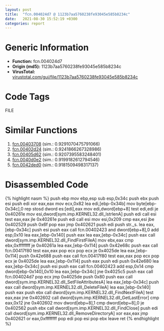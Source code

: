 ```yaml
---
layout: post
title:  "fcn.004024d7 @ 1123b7aa5760238fe93045e585b8234c"
date:   2021-08-30 15:52:19 +0300
categories: report
---
```


# Generic Information
- **Function:** fcn.004024d7
- **Origin (md5):** 1123b7aa5760238fe93045e585b8234c
- **VirusTotal:** [virustotal.com/gui/file/1123b7aa5760238fe93045e585b8234c][virustotal_ref]

# Code Tags
<span class="tag" id="FILE">FILE</span>


# Similar Functions

1. [fcn.00403708][similar_1_ref] (sim.: 0.9291070475791066)
2. [fcn.00402d24][similar_2_ref] (sim.: 0.9241866267328986)
3. [fcn.00405d62][similar_3_ref] (sim.: 0.9207395583248401)
4. [fcn.0040d0e2][similar_4_ref] (sim.: 0.9199182612794546)
5. [fcn.0042ded0][similar_5_ref] (sim.: 0.9181509498317137)


# Disassembled Code

{% highlight nasm %}
push ebp
mov ebp,esp
sub esp,0x34c
push ebx
push esi
push edi
xor eax,eax
mov ecx,0x82
lea edi,[ebp-0x34b]
mov byte[ebp-0x34c],0
rep stosd dword es:[edi],eax
mov edi,dword[ebp+8]
test edi,edi
je 0x40261e
mov esi,dword[sym.imp.KERNEL32.dll_lstrlenA]
push edi
call esi
test eax,eax
jle 0x40261e
push edi
call esi
mov esi,0x209
cmp eax,esi
jbe 0x402529
push 0x6f
pop eax
jmp 0x402621
push edi
push str._s.
lea eax,[ebp-0x34c]
push esi
push eax
call fcn.00402423
and dword[ebp+8],0
add esp,0x10
lea eax,[ebp-0x140]
push eax
lea eax,[ebp-0x34c]
push eax
call dword[sym.imp.KERNEL32.dll_FindFirstFileA]
mov ebx,eax
cmp ebx,0xffffffff
je 0x40261a
lea eax,[ebp-0x114]
push 0x42e68c
push eax
call fcn.00417f80
test eax,eax
pop ecx
pop ecx
je 0x4025de
lea eax,[ebp-0x114]
push 0x42e688
push eax
call fcn.00417f80
test eax,eax
pop ecx
pop ecx
je 0x4025de
lea eax,[ebp-0x114]
push eax
push edi
push 0x42e680
lea eax,[ebp-0x34c]
push esi
push eax
call fcn.00402423
add esp,0x14
cmp dword[ebp-0x140],0x10
lea eax,[ebp-0x34c]
jne 0x4025c5
push eax
call fcn.004024d7
pop ecx
jmp 0x4025de
push 0x80
push eax
call dword[sym.imp.KERNEL32.dll_SetFileAttributesA]
lea eax,[ebp-0x34c]
push eax
call dword[sym.imp.KERNEL32.dll_DeleteFileA]
lea eax,[ebp-0x140]
push eax
push ebx
call dword[sym.imp.KERNEL32.dll_FindNextFileA]
test eax,eax
jne 0x402602
call dword[sym.imp.KERNEL32.dll_GetLastError]
cmp eax,0x12
jne 0x402602
mov dword[ebp+8],1
cmp dword[ebp+8],0
je 0x402562
push ebx
call dword[sym.imp.KERNEL32.dll_FindClose]
push edi
call dword[sym.imp.KERNEL32.dll_RemoveDirectoryA]
xor eax,eax
jmp 0x402621
or eax,0xffffffff
pop edi
pop esi
pop ebx
leave 
ret 
{% endhighlight %}


[similar_1_ref]: /report/fcn.00403708@1123b7aa5760238fe93045e585b8234c
[similar_2_ref]: /report/fcn.00402d24@1123b7aa5760238fe93045e585b8234c
[similar_3_ref]: /report/fcn.00405d62@1123b7aa5760238fe93045e585b8234c
[similar_4_ref]: /report/fcn.0040d0e2@c299206e1e94de2392d4dd9464d03d54
[similar_5_ref]: /report/fcn.0042ded0@ba86269e5231930ee4def4088ddb8d19
[virustotal_ref]: https://www.virustotal.com/gui/file/1123b7aa5760238fe93045e585b8234c
